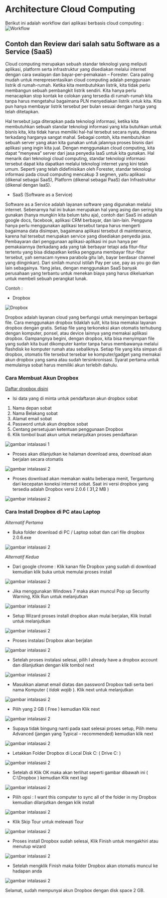 # Architecture Cloud Computing 

Berikut ini adalah workflow dari aplikasi berbasis cloud computing :
![Workflow](https://github.com/AnnisaFahma/tct/blob/master/images/tct3.jpeg)

## Contoh dan Review dari salah satu Software as a Service  (SaaS)

Cloud computing merupakan sebuah standar teknologi yang meliputi aplikasi, platform serta infrastruktur yang disediakan melalui 
internet dengan cara swalayan dan bayar-per-pemakaian – Forester. Cara paling mudah untuk merepresentasikan cloud computing adalah
penggunaan listrik di rumah-rumah. Ketika kita membutuhkan listrik, kita tidak perlu membangun sebuah pembangkit listrik sendiri. 
Kita hanya perlu menacapkan stop kontak ke colokan yang tersedia di rumah-rumah kita tanpa harus mengetahui bagaimana PLN menyediakan
listrik untuk kita. Kita pun hanya membayar listrik tersebut per bulan sesuai dengan harga yang telah ditetapkan.

Hal tersebut juga diterapkan pada teknologi informasi, ketika kita membutuhkan sebuah standar teknologi informasi yang kita butuhkan 
untuk bisnis kita, kita tidak harus memiliki hal-hal tersebut secara nyata, dimana terkadang harganya sangat mahal. 
Sebagai contoh, kita membutuhkan sebuah server yang akan kita gunakan untuk jalannya proses bisnis dari aplikasi yang ingin kita jual. 
Dengan menggunakan cloud computing, kita dapat “menyewa” server dari jasa penyedia IaaS untuk kita gunakan. Hal menarik dari teknologi 
cloud computing, standar teknologi informasi tersebut dapat kita dapatkan melalui teknologi internet yang kini telah umum. Seperti yang 
telah didefinisikan oleh Forester, standar teknologi informasi pada cloud computing mencakup 3 segmen, yaitu aplikasi (dikenal sebagai SaaS), 
Platform (dikenal sebagai PaaS) dan Infrastruktur (dikenal dengan IaaS).

+ SaaS (Software as a Service)

Software as a Service adalah layanan software yang digunakan melalui internet. Sebenarnya hal ini bukan merupakan hal yang 
asing dan sering kita gunakan (hanya mungkin kita belum tahu aja), contoh dari SaaS ini adalah google docs, facebook, 
aplikasi CRM berbayar, dan lain-lain. Pengguna hanya perlu menggunakan aplikasi tersebut tanpa harus mengerti bagaimana data disimpan, 
bagaimana aplikasi tersebut di maintenance, karena hal tersebut merupakan service yang disediakan penyedia jasa. Pembayaran dari penggunaan 
aplikasi-aplikasi ini pun hanya per pemakaiannya (terkadang ada yang tak berbayar tetapi ada fitur-fitur tertentu yang bisa didapatkan ketika 
pengguna membayar fitur-fitur tersebut, yah semacam nyewa parabola gitu lah, bayar berdasar channel yang diinginkan). Dari sinilah muncul istilah 
Pay per use, pay as you go dan lain sebagainya. Yang jelas, dengan menggunakan SaaS banyak perusahaan yang terbantu untuk menekan biaya yang harus 
dikeluarkan untuk membeli sebuah perangkat lunak.

Contoh :

+ Dropbox

![Dropbox](https://github.com/AnnisaFahma/tct/blob/master/images/dropbox.jpg)

Dropbox adalah layanan cloud yang berfungsi untuk menyimpan berbagai file. Cara menggunakan dropbox tidaklah sulit, kita bisa memakai 
layanan dropbox dengan gratis.
Setiap file yang terkoneksi akan otomatis terhubung dengan komputer, ponsel, atau device lainnya yang memakai aplikasi dropbox.
Gampangnya begini, dengan dropbox, kita bisa menyimpan file yang sudah kita buat dikomputer kantor tanpa harus membawanya melalui 
flashdisk ke komputer rumah atau sebaliknya.
Setiap file yang kita simpan di dropbox, otomatis file tersebut tersebar ke komputer/gadget yang memakai akun dropbox yang sama atau sudah tersinkronisasi. 
Syarat pertama untuk memulainya sobat harus memiliki akun terlebih dahulu.

### Cara Membuat Akun Dropbox

[Daftar dropbox disini](https://www.dropbox.com/referrals/NTMxNjI4MjQ3OQ?src=referrals_twitter9)

+ Isi data yang di minta untuk pendaftaran akun dropbox sobat

1. Nama depan sobat
2. Nama Belakang sobat
3. Alamat email sobat
4. Password untuk akun dropbox sobat
5. Centang persetujuan ketentuan penggunaan Dropbox
6. Klik tombol buat akun untuk melanjutkan proses pendaftaran

![gambar intalasasi 1](https://github.com/AnnisaFahma/tct/blob/master/images/d1.jpg)

+ Proses akan dilanjutkan ke halaman download area, download akan berjalan secara otomatis

![gambar intalasasi 2](https://github.com/AnnisaFahma/tct/blob/master/images/d2.jpg)

+ Proses download akan memakan waktu beberapa menit, Tergantung dari kecepatan koneksi internet sobat. Saat ini versi dropbox yang 
tersedia adalah Dropbox versi 2.0.6 ( 31,2 MB )

![gambar intalasasi 2](https://github.com/AnnisaFahma/tct/blob/master/images/d3.jpg)

### Cara Install Dropbox di PC atau Laptop

_Alternatif Pertama_

+ Buka folder download di PC / Laptop sobat dan cari file dropbox 2.0.6.exe

![gambar intalasasi 2](https://github.com/AnnisaFahma/tct/blob/master/images/d4.jpg)

_Alternatif Kedua_

+ Dari google chrome : Klik kanan file Dropbox yang sudah di download kemudian klik buka untuk memulai proses install

![gambar intalasasi 2](https://github.com/AnnisaFahma/tct/blob/master/images/d5.jpg)

+ Jika menggunakan Windows 7 maka akan muncul Pop up Security Warning, Klik Run untuk melanjutkan
  
![gambar intalasasi 2](https://github.com/AnnisaFahma/tct/blob/master/images/d6.jpg)

+ Setup Wizard proses install dropbox akan mulai berjalan, Klik Install untuk melanjutkan

![gambar intalasasi 2](https://github.com/AnnisaFahma/tct/blob/master/images/d7.jpg)

+ Proses instalasi Dropbox akan berjalan

![gambar intalasasi 2](https://github.com/AnnisaFahma/tct/blob/master/images/d8.jpg)

+ Setelah proses instalasi selesai, pilih I already have a dropbox account dan dilanjutkan dengan klik tombol next

![gambar intalasasi 2](https://github.com/AnnisaFahma/tct/blob/master/images/d9.jpg)

+ Masukkan alamat email diatas dan password Dropbox tadi serta beri nama Komputer ( *tidak wajib* ). Klik next untuk melanjutkan

![gambar intalasasi 2](https://github.com/AnnisaFahma/tct/blob/master/images/d10.jpg)

+ Pilih yang 2 GB ( Free ) kemudian Klik next

![gambar intalasasi 2](https://github.com/AnnisaFahma/tct/blob/master/images/d11.jpg)

+ Supaya tidak bingung nanti pada saat selesai proses setup, Pilih menu Advanced (jangan yang Typical – recommended) kemudian klik next

![gambar intalasasi 2](https://github.com/AnnisaFahma/tct/blob/master/images/d12.jpg)

+ Letakkan Folder Dropbox di Local Disk C: ( Drive C: ) 

![gambar intalasasi 2](https://github.com/AnnisaFahma/tct/blob/master/images/d13.jpg)

+ Setelah di Klik OK maka akan terlihat seperti gambar dibawah ini ( C:\Dropbox ) kemudian Klik next lagi

![gambar intalasasi 2](https://github.com/AnnisaFahma/tct/blob/master/images/d14.jpg)

+ Pilih opsi : I want this computer to sync all of the folder in my Dropbox kemudian dilanjutkan dengan klik install

![gambar intalasasi 2](https://github.com/AnnisaFahma/tct/blob/master/images/d15.jpg)

+ Klik Skip Tour untuk melewati Tour

![gambar intalasasi 2](https://github.com/AnnisaFahma/tct/blob/master/images/d16.jpg)

+ Proses install Dropbox sudah selesai, Klik Finish untuk mengakhiri atau menutup wizard

![gambar intalasasi 2](https://github.com/AnnisaFahma/tct/blob/master/images/d17.jpg)

+ Setelah mengklik Finish maka folder Dropbox akan otomatis muncul ke hadapan anda

![gambar intalasasi 2](https://github.com/AnnisaFahma/tct/blob/master/images/d18.jpg)

Selamat, sudah mempunyai akun Dropbox dengan disk space 2 GB. 